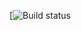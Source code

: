 [![Build status](https://github.com/vasiliy-dad/javaqa_selenide1/actions/workflows/gradle.yml/badge.svg?branch=main)
